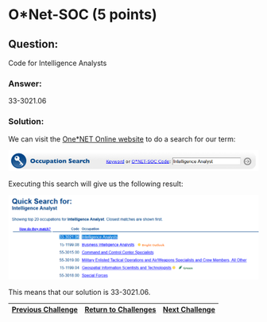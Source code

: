 # O*Net-SOC (5 points)

## Question:

Code for Intelligence Analysts

### Answer:

33-3021.06

### Solution:

We can visit the [One*NET Online website](https://www.onetonline.org/) to do a search for our term:

[![search.png](search.png)](https://www.onetonline.org/)

Executing this search will give us the following result:

[![search-result.png](search-result.png)](https://www.onetonline.org/find/quick?s=Intelligence+Analyst)

This means that our solution is 33-3021.06.

| [Previous Challenge](/Challenges/Collect-And-Operate/2) | [Return to Challenges](/Challenges/../../../#modules) | [Next Challenge](/Challenges/Collect-And-Operate/4) |
| :------- | :-----: | ------: |